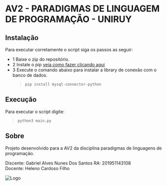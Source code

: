 # AV2 - PARADIGMAS DE LINGUAGEM DE PROGRAMAÇÃO - UNIRUY  


## Instalação
Para executar corretamente o script siga os passos as seguir:

- 1 Baixe o zip do repositório.
- 2 Instale o pip [veja como fazer clicando aqui](https://docs.python.org/3/installing/index.html)
- 3 Execute o comando abaixo para instalar a library de conexão com o banco de dados.
   > `pip install mysql-connector-python`

## Execução
Para executar o script digite:
> `python3 main.py`

## Sobre

Projeto desenvolvido para a AV2 da disciplina paradigmas de linguagens de programação. 

 Discente: Gabriel Alves Nunes Dos Santos
 RA: 201951143108                           
Docente: Heleno Cardoso Filho   


![Logo](https://d229y7otnhh3uv.cloudfront.net/marketing/2021/footer/novo/uniruy-sem.png)
